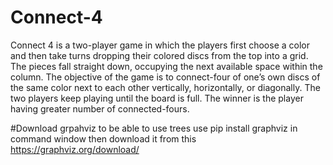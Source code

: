 # Connect-4
Connect 4 is a two-player game in which the players first choose a color and then take turns dropping their colored discs from the top into a grid. The pieces fall straight down, occupying the next available space within the column. The objective of the game is to connect-four of one’s own discs of the same color next to each other vertically, horizontally, or diagonally. The two players keep playing until the board is full. The winner is the player having greater number of connected-fours.


#Download grpahviz to be able to use trees
use pip install graphviz in command window
then download it from this
https://graphviz.org/download/
